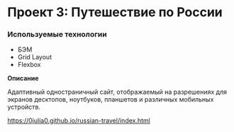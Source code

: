 # Проект 3: Путешествие по России

### Используемые технологии
* БЭМ
* Grid Layout
* Flexbox

**Описание**

Адаптивный одностраничный сайт, отображаемый на разрешениях для экранов десктопов, ноутбуков, планшетов и различных мобильных устройств.

https://0julia0.github.io/russian-travel/index.html
